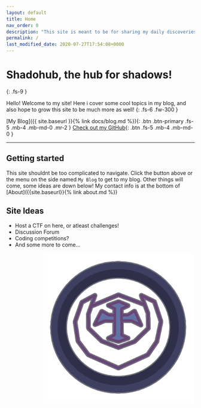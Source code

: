 ```yaml
---
layout: default
title: Home
nav_order: 0
description: "This site is meant to be for sharing my daily discoveries in the vast land of technology, as I dive deeper into Linux, C and Haskell languages, Emacs+Vim, and low level (closer to binary) exploitation/reversing."
permalink: /
last_modified_date: 2020-07-27T17:54:08+0000
---
```


# Shadohub, the hub for shadows!
{: .fs-9 }

Hello! Welcome to my site! 
Here i cover some cool topics in my blog, and also hope to grow this site to be much more as well!
{: .fs-6 .fw-300 }

[My Blog]({{ site.baseurl }}{% link docs/blog.md %}){: .btn .btn-primary .fs-5 .mb-4 .mb-md-0 .mr-2 } [Check out my GitHub](https://github.com/Shadorain/){: .btn .fs-5 .mb-4 .mb-md-0 }

---

## Getting started
This site shouldnt be too complicated to navigate.
Click the button above or the menu on the side named `My Blog` to get to my blog.
Other things will come, some ideas are down below! My contact info is at the bottom of [About]({{site.baseurl}}{% link about.md %})

## Site Ideas
- Host a CTF on here, or atleast challenges!
- Discussion Forum
- Coding competitions?
- And some more to come...

<img src="/assets/images/logo.png" style="position:relative;left:+100px;width:400px;height:400px;">
